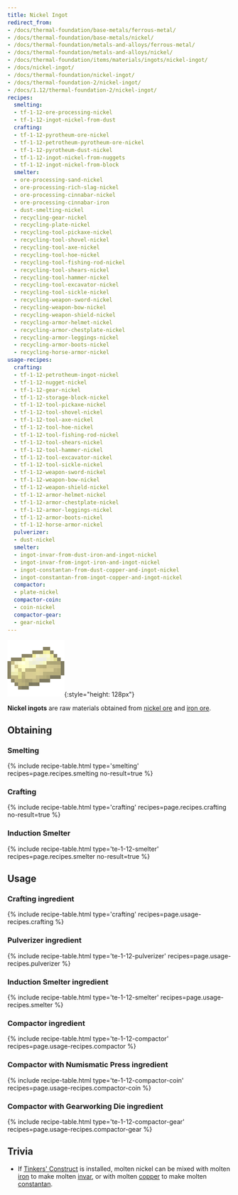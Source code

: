 ```yaml
---
title: Nickel Ingot
redirect_from:
- /docs/thermal-foundation/base-metals/ferrous-metal/
- /docs/thermal-foundation/base-metals/nickel/
- /docs/thermal-foundation/metals-and-alloys/ferrous-metal/
- /docs/thermal-foundation/metals-and-alloys/nickel/
- /docs/thermal-foundation/items/materials/ingots/nickel-ingot/
- /docs/nickel-ingot/
- /docs/thermal-foundation/nickel-ingot/
- /docs/thermal-foundation-2/nickel-ingot/
- /docs/1.12/thermal-foundation-2/nickel-ingot/
recipes:
  smelting:
  - tf-1-12-ore-processing-nickel
  - tf-1-12-ingot-nickel-from-dust
  crafting:
  - tf-1-12-pyrotheum-ore-nickel
  - tf-1-12-petrotheum-pyrotheum-ore-nickel
  - tf-1-12-pyrotheum-dust-nickel
  - tf-1-12-ingot-nickel-from-nuggets
  - tf-1-12-ingot-nickel-from-block
  smelter:
  - ore-processing-sand-nickel
  - ore-processing-rich-slag-nickel
  - ore-processing-cinnabar-nickel
  - ore-processing-cinnabar-iron
  - dust-smelting-nickel
  - recycling-gear-nickel
  - recycling-plate-nickel
  - recycling-tool-pickaxe-nickel
  - recycling-tool-shovel-nickel
  - recycling-tool-axe-nickel
  - recycling-tool-hoe-nickel
  - recycling-tool-fishing-rod-nickel
  - recycling-tool-shears-nickel
  - recycling-tool-hammer-nickel
  - recycling-tool-excavator-nickel
  - recycling-tool-sickle-nickel
  - recycling-weapon-sword-nickel
  - recycling-weapon-bow-nickel
  - recycling-weapon-shield-nickel
  - recycling-armor-helmet-nickel
  - recycling-armor-chestplate-nickel
  - recycling-armor-leggings-nickel
  - recycling-armor-boots-nickel
  - recycling-horse-armor-nickel
usage-recipes:
  crafting:
  - tf-1-12-petrotheum-ingot-nickel
  - tf-1-12-nugget-nickel
  - tf-1-12-gear-nickel
  - tf-1-12-storage-block-nickel
  - tf-1-12-tool-pickaxe-nickel
  - tf-1-12-tool-shovel-nickel
  - tf-1-12-tool-axe-nickel
  - tf-1-12-tool-hoe-nickel
  - tf-1-12-tool-fishing-rod-nickel
  - tf-1-12-tool-shears-nickel
  - tf-1-12-tool-hammer-nickel
  - tf-1-12-tool-excavator-nickel
  - tf-1-12-tool-sickle-nickel
  - tf-1-12-weapon-sword-nickel
  - tf-1-12-weapon-bow-nickel
  - tf-1-12-weapon-shield-nickel
  - tf-1-12-armor-helmet-nickel
  - tf-1-12-armor-chestplate-nickel
  - tf-1-12-armor-leggings-nickel
  - tf-1-12-armor-boots-nickel
  - tf-1-12-horse-armor-nickel
  pulverizer:
  - dust-nickel
  smelter:
  - ingot-invar-from-dust-iron-and-ingot-nickel
  - ingot-invar-from-ingot-iron-and-ingot-nickel
  - ingot-constantan-from-dust-copper-and-ingot-nickel
  - ingot-constantan-from-ingot-copper-and-ingot-nickel
  compactor:
  - plate-nickel
  compactor-coin:
  - coin-nickel
  compactor-gear:
  - gear-nickel
---
```


![Nickel ingot](/assets/images/thermal-foundation-2/ingot-nickel.png){:style="height: 128px"}


**Nickel ingots** are raw materials obtained from [nickel
ore](../nickel-ore/) and [iron
ore](https://minecraft.wiki/w/Iron_Ore).


Obtaining
---------

### Smelting
{% include recipe-table.html type='smelting' recipes=page.recipes.smelting no-result=true %}

### Crafting
{% include recipe-table.html type='crafting' recipes=page.recipes.crafting no-result=true %}

### Induction Smelter
{% include recipe-table.html type='te-1-12-smelter' recipes=page.recipes.smelter no-result=true %}


Usage
-----

### Crafting ingredient
{% include recipe-table.html type='crafting' recipes=page.usage-recipes.crafting %}

### Pulverizer ingredient
{% include recipe-table.html type='te-1-12-pulverizer' recipes=page.usage-recipes.pulverizer %}

### Induction Smelter ingredient
{% include recipe-table.html type='te-1-12-smelter' recipes=page.usage-recipes.smelter %}

### Compactor ingredient
{% include recipe-table.html type='te-1-12-compactor' recipes=page.usage-recipes.compactor %}

### Compactor with Numismatic Press ingredient
{% include recipe-table.html type='te-1-12-compactor-coin' recipes=page.usage-recipes.compactor-coin %}

### Compactor with Gearworking Die ingredient
{% include recipe-table.html type='te-1-12-compactor-gear' recipes=page.usage-recipes.compactor-gear %}


Trivia
------

* If [Tinkers'
  Construct](https://minecraft.curseforge.com/projects/tinkers-construct) is
  installed, molten nickel can be mixed with molten
  [iron](https://minecraft.wiki/w/Iron_Ingot) to make molten
  [invar](../invar-ingot/), or with molten [copper](../copper-ingot/) to
  make molten [constantan](../constantan-ingot/).
